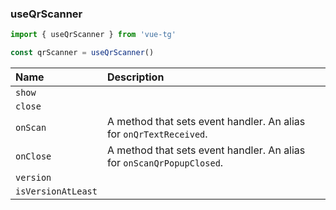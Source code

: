 ### useQrScanner

```ts
import { useQrScanner } from 'vue-tg'

const qrScanner = useQrScanner()
```
 
| Name               | Description                                                                                                               |
| :----------------- | :------------------------------------------------------------------------------------------------------------------------ |
| `show`             | <!--@include: @/generated/WebApp-showScanQrPopup.md -->                                                                   |
| `close`            | <!--@include: @/generated/WebApp-closeScanQrPopup.md -->                                                                  |
| `onScan`           | <Badge type="tip" text="Bot API 6.4+" /> A method that sets event handler. An alias for <code>onQrTextReceived</code>.    |
| `onClose`          | <Badge type="tip" text="Bot API 7.7+" /> A method that sets event handler. An alias for <code>onScanQrPopupClosed</code>. |
| `version`          | <!--@include: @/generated/WebApp-version.md -->                                                                           |
| `isVersionAtLeast` | <!--@include: @/generated/WebApp-isVersionAtLeast.md -->                                                                  |
